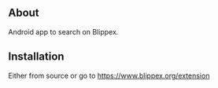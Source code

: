 ## About

Android app to search on Blippex.

## Installation

Either from source or go to https://www.blippex.org/extension
